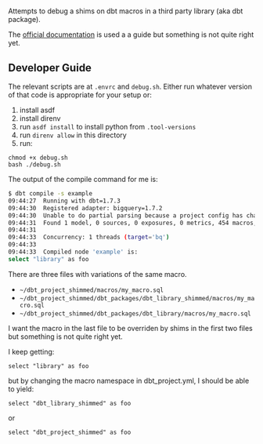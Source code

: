#

Attempts to debug a shims on dbt macros in a third party library (aka dbt package).

The [official documentation](https://docs.getdbt.com/reference/project-configs/dispatch-config) is used a a guide but something is not quite right yet.

## Developer Guide

The relevant scripts are at `.envrc` and `debug.sh`.
Either run whatever version of that code is appropriate for your setup or:

1. install asdf
2. install direnv
3. run `asdf install` to install python from `.tool-versions`
4. run `direnv allow` in this directory
5. run:
```
chmod +x debug.sh
bash ./debug.sh

```

The output of the compile command for me is:

```bash
$ dbt compile -s example
09:44:27  Running with dbt=1.7.3
09:44:30  Registered adapter: bigquery=1.7.2
09:44:30  Unable to do partial parsing because a project config has changed
09:44:31  Found 1 model, 0 sources, 0 exposures, 0 metrics, 454 macros, 0 groups, 0 semantic models
09:44:31
09:44:33  Concurrency: 1 threads (target='bq')
09:44:33
09:44:33  Compiled node 'example' is:
select "library" as foo

```

There are three files with variations of the same macro.

- `~/dbt_project_shimmed/macros/my_macro.sql`
- `~/dbt_project_shimmed/dbt_packages/dbt_library_shimmed/macros/my_macro.sql`
- `~/dbt_project_shimmed/dbt_packages/dbt_library/macros/my_macro.sql`

I want the macro in the last file to be overriden by shims in the first two files but something is not quite right yet.

I keep getting:

`select "library" as foo`

but by changing the macro namespace in dbt_project.yml, I should be able to yield:

`select "dbt_library_shimmed" as foo`

or

`select "dbt_project_shimmed" as foo`
